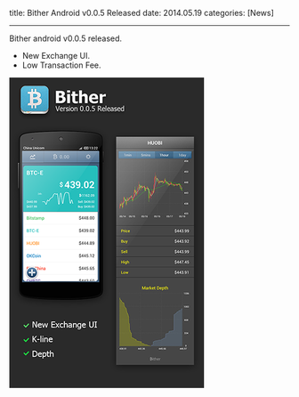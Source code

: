 title: Bither Android v0.0.5 Released
date: 2014.05.19
categories: [News]

---
Bither android v0.0.5 released.

<!-- more -->

* New Exchange UI.
* Low Transaction Fee.

![](/images/news/bither-android-release-0.0.5.png)